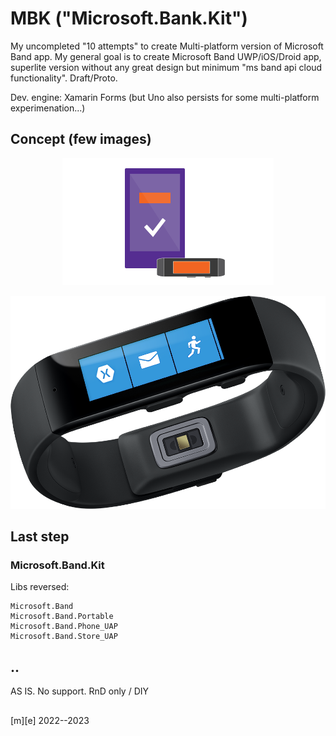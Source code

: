 # MBK ("Microsoft.Bank.Kit")
My uncompleted "10 attempts" to create Multi-platform version of Microsoft Band app.
My general goal is to create Microsoft Band UWP/iOS/Droid app, superlite version without any great design but minimum "ms band api cloud functionality". Draft/Proto.

Dev. engine: Xamarin Forms (but Uno also persists for some multi-platform experimenation...)

## Concept (few images)
<p align="center">
  <img src="Images/intro.png">  
</p>
<p align="center">
  <img src="Images/outro.png"> 
</p>


## Last step

### Microsoft.Band.Kit 

Libs reversed: 
```
Microsoft.Band
Microsoft.Band.Portable
Microsoft.Band.Phone_UAP
Microsoft.Band.Store_UAP
```
## ..
AS IS. No support. RnD only / DIY

##
[m][e] 2022--2023